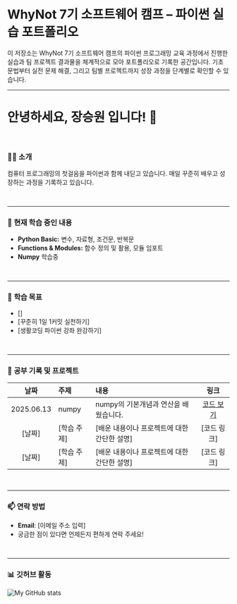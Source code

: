 # WhyNot 7기 소프트웨어 캠프 – 파이썬 실습 포트폴리오
이 저장소는 WhyNot 7기 소프트웨어 캠프의 파이썬 프로그래밍 교육 과정에서 진행한 실습과 팀 프로젝트 결과물을 체계적으로 모아 포트폴리오로 기록한 공간입니다. 
기초 문법부터 실전 문제 해결, 그리고 팀별 프로젝트까지 성장 과정을 단계별로 확인할 수 있습니다.

---
# 안녕하세요, 장승원 입니다! 🌱

<br>

### 🙋‍♂️ **소개**
컴퓨터 프로그래밍의 첫걸음을 파이썬과 함께 내딛고 있습니다. 매일 꾸준히 배우고 성장하는 과정을 기록하고 있습니다.

<br>

---

### 🐍 **현재 학습 중인 내용**
- **Python Basic:** 변수, 자료형, 조건문, 반복문
- **Functions & Modules:** 함수 정의 및 활용, 모듈 임포트
- **Numpy** 학습중

<br>

---

### 🎯 **학습 목표**
- []
- [꾸준히 1일 1커밋 실천하기]
- [생활코딩 파이썬 강좌 완강하기]

<br>

---

### 📂 **공부 기록 및 프로젝트**
| 날짜 | 주제 | 내용 | 링크 |
| :---: | :--- | :--- | :---: |
| 2025.06.13 | numpy | numpy의 기본개념과 연산을 배웠습니다. | [코드 보기](./12_넘파이.ipynb) |
| [날짜] | [학습 주제] | [배운 내용이나 프로젝트에 대한 간단한 설명] | [코드 링크] |
| [날짜] | [학습 주제] | [배운 내용이나 프로젝트에 대한 간단한 설명] | [코드 링크] |

<br>

---

### 📫 **연락 방법**
- **Email**: [이메일 주소 입력]
- 궁금한 점이 있다면 언제든지 편하게 연락 주세요!

<br>

---

### 📊 **깃허브 활동**
![My GitHub stats](https://github-readme-stats.vercel.app/api?username=[여기에-깃허브-아이디-입력]&show_icons=true&theme=default)
